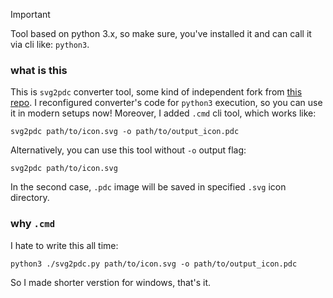 > [!IMPORTANT]
> Tool based on python 3.x, so make sure, you've installed it and can call it via cli like: `python3`.

### what is this
This is `svg2pdc` converter tool, some kind of independent fork from [this repo](https://github.com/pebble-examples/cards-example/). 
I reconfigured converter's code for `python3` execution, so you can use it in modern setups now! Moreover, I added `.cmd` cli tool, which works like:
```
svg2pdc path/to/icon.svg -o path/to/output_icon.pdc
```
Alternatively, you can use this tool without `-o` output flag:
```
svg2pdc path/to/icon.svg 
```
In the second case, `.pdc` image will be saved in specified `.svg` icon directory.

### why `.cmd`
I hate to write this all time:
```
python3 ./svg2pdc.py path/to/icon.svg -o path/to/output_icon.pdc
```
So I made shorter verstion for windows, that's it.
